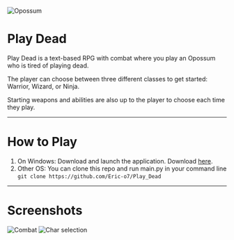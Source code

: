 
![Opossum](https://github.com/user-attachments/assets/d1676f70-0e57-462c-85f8-348ff3dc7c31)

# Play Dead
Play Dead is a text-based RPG with combat where you play an Opossum who is tired of playing dead.

The player can choose between three different classes to get started: Warrior, Wizard, or Ninja. 

Starting weapons and abilities are also up to the player to choose each time they play.

---
# How to Play
1. On Windows: Download and launch the application. Download [here]([url](https://eric-o7.itch.io/play-dead)).
2. Other OS: You can clone this repo and run main.py in your command line `git clone https://github.com/Eric-o7/Play_Dead`

---
# Screenshots
![Combat](https://github.com/user-attachments/assets/1a55e816-16b8-497d-97d6-78813b9d3e5d)
![Char selection](https://github.com/user-attachments/assets/fa0a755e-2682-4bf7-9e54-4f558d9f9689)
